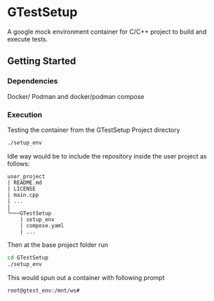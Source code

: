 # GTestSetup

A google mock environment container for C/C++ project to build and execute tests.

## Getting Started

### Dependencies

Docker/ Podman and docker/podman compose

### Execution

Testing the container from the GTestSetup Project directory
```bash
./setup_env
```

Idle way would be to include the repository inside the user project as follows:

```
user_project 
| README.md
| LICENSE
| main.cpp
| ...
|
└───GTestSetup
    | setup_env
    | compose.yaml
    | ...
```

Then at the base project folder run 
```bash
cd GTestSetup
./setup_env
```

This would spun out a container with following prompt 
```bash
root@gtest_env:/mnt/ws#
```